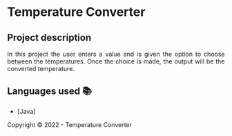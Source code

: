 <h1>Temperature Converter</h1> 

## Project description

<p align="justify">
  In this project the user enters a value and is given the option to choose between the temperatures. Once the choice is made, the output will be the converted temperature.
</p>

## Languages used :books:

- [Java]

Copyright :copyright: 2022 - Temperature Converter

